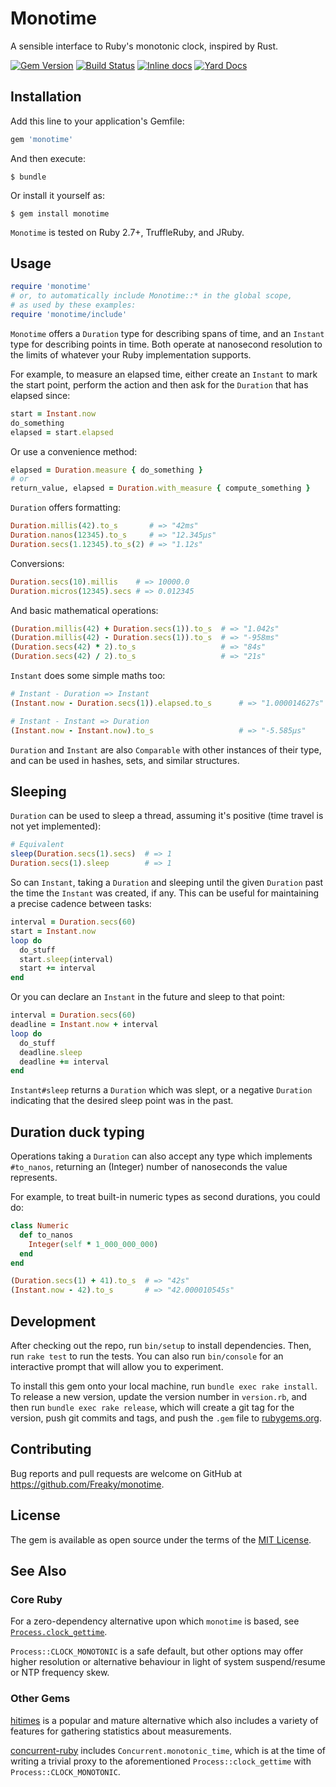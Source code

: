 
# Monotime

A sensible interface to Ruby's monotonic clock, inspired by Rust.

[![Gem Version](https://badge.fury.io/rb/monotime.svg)](https://badge.fury.io/rb/monotime)
[![Build Status](https://github.com/Freaky/monotime/actions/workflows/ci.yml/badge.svg)](https://github.com/Freaky/monotime/actions)
[![Inline docs](http://inch-ci.org/github/Freaky/monotime.svg?branch=master)](http://inch-ci.org/github/Freaky/monotime)
[![Yard Docs](http://img.shields.io/badge/yard-docs-blue.svg)](https://www.rubydoc.info/gems/monotime)

## Installation

Add this line to your application's Gemfile:

```ruby
gem 'monotime'
```

And then execute:

    $ bundle

Or install it yourself as:

    $ gem install monotime

`Monotime` is tested on Ruby 2.7+, TruffleRuby, and JRuby.

## Usage

```ruby
require 'monotime'
# or, to automatically include Monotime::* in the global scope,
# as used by these examples:
require 'monotime/include'
```

`Monotime` offers a `Duration` type for describing spans of time, and an
`Instant` type for describing points in time.  Both operate at nanosecond
resolution to the limits of whatever your Ruby implementation supports.

For example, to measure an elapsed time, either create an `Instant` to mark the
start point, perform the action and then ask for the `Duration` that has elapsed
since:

```ruby
start = Instant.now
do_something
elapsed = start.elapsed
```

Or use a convenience method:

```ruby
elapsed = Duration.measure { do_something }
# or
return_value, elapsed = Duration.with_measure { compute_something }
```

`Duration` offers formatting:

```ruby
Duration.millis(42).to_s       # => "42ms"
Duration.nanos(12345).to_s     # => "12.345μs"
Duration.secs(1.12345).to_s(2) # => "1.12s"
```

Conversions:

```ruby
Duration.secs(10).millis    # => 10000.0
Duration.micros(12345).secs # => 0.012345
```

And basic mathematical operations:

```ruby
(Duration.millis(42) + Duration.secs(1)).to_s  # => "1.042s"
(Duration.millis(42) - Duration.secs(1)).to_s  # => "-958ms"
(Duration.secs(42) * 2).to_s                   # => "84s"
(Duration.secs(42) / 2).to_s                   # => "21s"
```

`Instant` does some simple maths too:

```ruby
# Instant - Duration => Instant
(Instant.now - Duration.secs(1)).elapsed.to_s      # => "1.000014627s"

# Instant - Instant => Duration
(Instant.now - Instant.now).to_s                   # => "-5.585μs"
```

`Duration` and `Instant` are also `Comparable` with other instances of their
type, and can be used in hashes, sets, and similar structures.

## Sleeping

`Duration` can be used to sleep a thread, assuming it's positive (time travel
is not yet implemented):

```ruby
# Equivalent
sleep(Duration.secs(1).secs)  # => 1
Duration.secs(1).sleep        # => 1
```

So can `Instant`, taking a `Duration` and sleeping until the given `Duration`
past the time the `Instant` was created, if any. This can be useful for
maintaining a precise cadence between tasks:

```ruby
interval = Duration.secs(60)
start = Instant.now
loop do
  do_stuff
  start.sleep(interval)
  start += interval
end
```

Or you can declare an `Instant` in the future and sleep to that point:

```ruby
interval = Duration.secs(60)
deadline = Instant.now + interval
loop do
  do_stuff
  deadline.sleep
  deadline += interval
end
```

`Instant#sleep` returns a `Duration` which was slept, or a negative `Duration`
indicating that the desired sleep point was in the past.

## Duration duck typing

Operations taking a `Duration` can also accept any type which implements
`#to_nanos`, returning an (Integer) number of nanoseconds the value represents.

For example, to treat built-in numeric types as second durations, you could do:

```ruby
class Numeric
  def to_nanos
    Integer(self * 1_000_000_000)
  end
end

(Duration.secs(1) + 41).to_s  # => "42s"
(Instant.now - 42).to_s       # => "42.000010545s"
```

## Development

After checking out the repo, run `bin/setup` to install dependencies. Then, run `rake test` to run the tests. You can also run `bin/console` for an interactive prompt that will allow you to experiment.

To install this gem onto your local machine, run `bundle exec rake install`. To release a new version, update the version number in `version.rb`, and then run `bundle exec rake release`, which will create a git tag for the version, push git commits and tags, and push the `.gem` file to [rubygems.org](https://rubygems.org).

## Contributing

Bug reports and pull requests are welcome on GitHub at <https://github.com/Freaky/monotime>.

## License

The gem is available as open source under the terms of the [MIT License](https://opensource.org/licenses/MIT).

## See Also

### Core Ruby

For a zero-dependency alternative upon which `monotime` is based, see
[`Process.clock_gettime`](https://www.rubydoc.info/stdlib/core/Process:clock_gettime).

`Process::CLOCK_MONOTONIC` is a safe default, but other options may offer higher
resolution or alternative behaviour in light of system suspend/resume or NTP
frequency skew.

### Other Gems

[hitimes](https://rubygems.org/gems/hitimes) is a popular and mature alternative
which also includes a variety of features for gathering statistics about
measurements.

[concurrent-ruby](https://rubygems.org/gems/concurrent-ruby) includes
`Concurrent.monotonic_time`, which is at the time of writing a trivial proxy to
the aforementioned `Process::clock_gettime` with `Process::CLOCK_MONOTONIC`.

